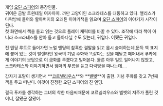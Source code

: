 게임 [오딘 스피어](%EC%98%A4%EB%94%98%20%EC%8A%A4%ED%94%BC%EC%96%B4.md)의 등장인물.  
귀여운 금발 트윈테일 여자아이. 까만 고양이인 소크라테스를 대동하고 있다. 앨리스가 다락방에 들어와 할아버지의 오래된 이야기책을 읽으며
[오딘 스피어](%EC%98%A4%EB%94%98%20%EC%8A%A4%ED%94%BC%EC%96%B4.md)의 이야기가 시작이 된다.  
첫 화면에서 책을 들고 읽는 것으로 플레이 캐릭터를 바꿀 수 있다. 조작에 따라 책이 아니라 소크라테스를 안아 들고 돌아다닐 수도 있는데,
귀엽다. 어쨌든 귀엽다.

진 엔딩 루트로 들어가면 노멀 엔딩의 참혹한 결말을 읽고 몹시 슬퍼하는데,문득 책 표지에 붙어 있는 것이 발렌타인 왕국의 기념 주화와
똑같다는 것을 깨닫고 떼어내서 푸카에게 이야기의 보답으로 이 금화를 주겠다고 빌어본다. 물론 아무 일도 일어나지 않았고, 소크라테스와
이야기하면서 엄마의 부름을 듣고 다락방을 떠나는데....

갑자기 포탈이 생기면서 **[코르넬리우스](%EC%BD%94%EB%A5%B4%EB%84%AC%EB%A6%AC%EC%9A%B0%EC%8A%A4#s-4.md)**와 **[벨벳](%EB%B2%A8%EB%B2%B3%28%EC%98%A4%EB%94%98%20%EC%8A%A4%ED%94%BC%EC%96%B4%29.md)**이 출현. 기념 주화를 갖고 7번째 책을 두고 떠난다. 이것이 진정한 오딘 스피어의 진 엔딩.

결국 푸카를 생각하는 그녀의 착한 마음씨때문에 코르넬리우스와 벨벳의 저주가 풀린 것이니, 잘됐군 잘됐어.

